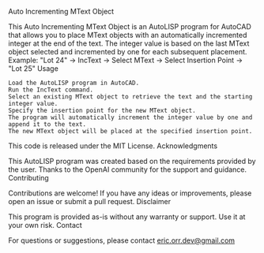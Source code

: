 Auto Incrementing MText Object

This Auto Incrementing MText Object is an AutoLISP program for AutoCAD that allows you to place MText objects with an automatically incremented integer at the end of the text. The integer value is based on the last MText object selected and incremented by one for each subsequent placement.
Example: "Lot 24" -> IncText -> Select MText -> Select Insertion Point -> "Lot 25"
Usage

    Load the AutoLISP program in AutoCAD.
    Run the IncText command.
    Select an existing MText object to retrieve the text and the starting integer value.
    Specify the insertion point for the new MText object.
    The program will automatically increment the integer value by one and append it to the text.
    The new MText object will be placed at the specified insertion point.


This code is released under the MIT License.
Acknowledgments

This AutoLISP program was created based on the requirements provided by the user. Thanks to the OpenAI community for the support and guidance.
Contributing

Contributions are welcome! If you have any ideas or improvements, please open an issue or submit a pull request.
Disclaimer

This program is provided as-is without any warranty or support. Use it at your own risk.
Contact

For questions or suggestions, please contact eric.orr.dev@gmail.com


